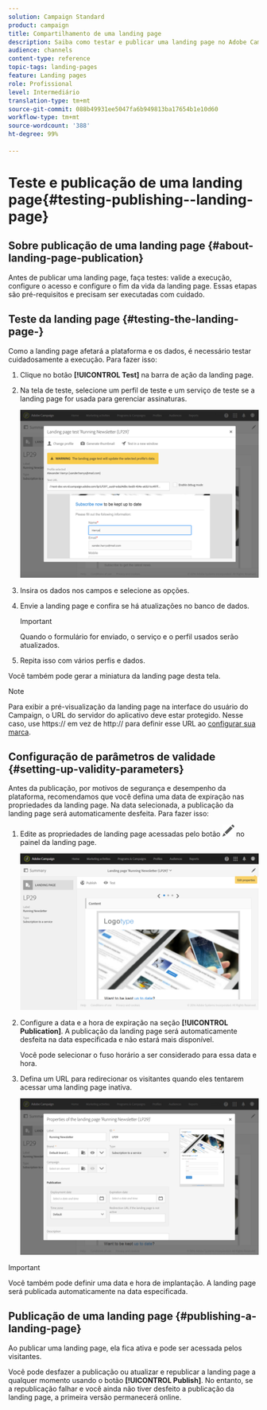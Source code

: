 ```yaml
---
solution: Campaign Standard
product: campaign
title: Compartilhamento de uma landing page
description: Saiba como testar e publicar uma landing page no Adobe Campaign.
audience: channels
content-type: reference
topic-tags: landing-pages
feature: Landing pages
role: Profissional
level: Intermediário
translation-type: tm+mt
source-git-commit: 088b49931ee5047fa6b949813ba17654b1e10d60
workflow-type: tm+mt
source-wordcount: '388'
ht-degree: 99%

---
```



# Teste e publicação de uma landing page{#testing-publishing--landing-page}

## Sobre publicação de uma landing page {#about-landing-page-publication}

Antes de publicar uma landing page, faça testes: valide a execução, configure o acesso e configure o fim da vida da landing page. Essas etapas são pré-requisitos e precisam ser executadas com cuidado.

## Teste da landing page {#testing-the-landing-page-}

Como a landing page afetará a plataforma e os dados, é necessário testar cuidadosamente a execução. Para fazer isso:

1. Clique no botão **[!UICONTROL Test]** na barra de ação da landing page.
1. Na tela de teste, selecione um perfil de teste e um serviço de teste se a landing page for usada para gerenciar assinaturas.

   ![](assets/lp_test_2.png)

1. Insira os dados nos campos e selecione as opções.
1. Envie a landing page e confira se há atualizações no banco de dados.

   >[!IMPORTANT]
   >
   >Quando o formulário for enviado, o serviço e o perfil usados serão atualizados.

1. Repita isso com vários perfis e dados.

Você também pode gerar a miniatura da landing page desta tela.

>[!NOTE]
>
>Para exibir a pré-visualização da landing page na interface do usuário do Campaign, o URL do servidor do aplicativo deve estar protegido. Nesse caso, use https:// em vez de http:// para definir esse URL ao [configurar sua marca](../../administration/using/branding.md#configuring-and-using-brands).

## Configuração de parâmetros de validade {#setting-up-validity-parameters}

Antes da publicação, por motivos de segurança e desempenho da plataforma, recomendamos que você defina uma data de expiração nas propriedades da landing page. Na data selecionada, a publicação da landing page será automaticamente desfeita. Para fazer isso:

1. Edite as propriedades de landing page acessadas pelo botão ![](assets/edit_darkgrey-24px.png) no painel da landing page.

   ![](assets/lp_edit_properties_button.png)

1. Configure a data e a hora de expiração na seção **[!UICONTROL Publication]**. A publicação da landing page será automaticamente desfeita na data especificada e não estará mais disponível.

   Você pode selecionar o fuso horário a ser considerado para essa data e hora.

1. Defina um URL para redirecionar os visitantes quando eles tentarem acessar uma landing page inativa.

   ![](assets/lp_settings_general.png)

>[!IMPORTANT]
>
>Você também pode definir uma data e hora de implantação. A landing page será publicada automaticamente na data especificada.

## Publicação de uma landing page {#publishing-a-landing-page}

Ao publicar uma landing page, ela fica ativa e pode ser acessada pelos visitantes.

Você pode desfazer a publicação ou atualizar e republicar a landing page a qualquer momento usando o botão **[!UICONTROL Publish]**. No entanto, se a republicação falhar e você ainda não tiver desfeito a publicação da landing page, a primeira versão permanecerá online.
